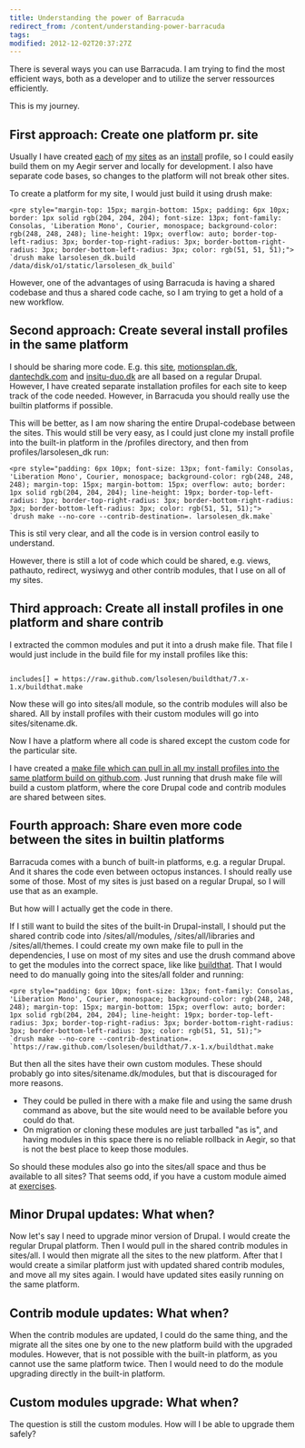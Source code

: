 ```yaml
---
title: Understanding the power of Barracuda
redirect_from: /content/understanding-power-barracuda
tags:
modified: 2012-12-02T20:37:27Z
---
```


There is several ways you can use Barracuda. I am trying to find the most efficient ways, both as a developer and to utilize the server ressources efficiently.

This is my journey.

First approach: Create one platform pr. site
--------------------------------------------

Usually I have created [each](https://github.com/vih/vih.dk-deploy) of [my](https://github.com/motionsplan/motionsplan.dk) [sites](https://github.com/dantechdk/dantechdk-deploy) as an [install](https://github.com/lsolesen/teambuilder.vih.dk) profile, so I could easily build them on my Aegir server and locally for development. I also have separate code bases, so changes to the platform will not break other sites.

To create a platform for my site, I would just build it using drush make:

```
<pre style="margin-top: 15px; margin-bottom: 15px; padding: 6px 10px; border: 1px solid rgb(204, 204, 204); font-size: 13px; font-family: Consolas, 'Liberation Mono', Courier, monospace; background-color: rgb(248, 248, 248); line-height: 19px; overflow: auto; border-top-left-radius: 3px; border-top-right-radius: 3px; border-bottom-right-radius: 3px; border-bottom-left-radius: 3px; color: rgb(51, 51, 51);">
`drush make larsolesen_dk.build /data/disk/o1/static/larsolesen_dk_build`
```
However, one of the advantages of using Barracuda is having a shared codebase and thus a shared code cache, so I am trying to get a hold of a new workflow.

Second approach: Create several install profiles in the same platform
---------------------------------------------------------------------

I should be sharing more code. E.g. this [site](http://github.com/lsolesen/larsolesen.dk), [motionsplan.dk](http://github.com/motionsplan/motionsplan-deploy), [dantechdk.com](http://github.com/dantechdk/dantechdk-deploy) and [insitu-duo.dk](https://github.com/mikaelbirkelundjohansen/insitu-deploy) are all based on a regular Drupal. However, I have created separate installation profiles for each site to keep track of the code needed. However, in Barracuda you should really use the builtin platforms if possible.

This will be better, as I am now sharing the entire Drupal-codebase between the sites. This would still be very easy, as I could just clone my install profile into the built-in platform in the /profiles directory, and then from profiles/larsolesen\_dk run:

```
<pre style="padding: 6px 10px; font-size: 13px; font-family: Consolas, 'Liberation Mono', Courier, monospace; background-color: rgb(248, 248, 248); margin-top: 15px; margin-bottom: 15px; overflow: auto; border: 1px solid rgb(204, 204, 204); line-height: 19px; border-top-left-radius: 3px; border-top-right-radius: 3px; border-bottom-right-radius: 3px; border-bottom-left-radius: 3px; color: rgb(51, 51, 51);">
`drush make --no-core --contrib-destination=. larsolesen_dk.make`
```
This is stil very clear, and all the code is in version control easily to understand.

However, there is still a lot of code which could be shared, e.g. views, pathauto, redirect, wysiwyg and other contrib modules, that I use on all of my sites.

Third approach: Create all install profiles in one platform and share contrib
-----------------------------------------------------------------------------

I extracted the common modules and put it into a drush make file. That file I would just include in the build file for my install profiles like this:

```

includes[] = https://raw.github.com/lsolesen/buildthat/7.x-1.x/buildthat.make
```
Now these will go into sites/all module, so the contrib modules will also be shared. All by install profiles with their custom modules will go into sites/sitename.dk.

Now I have a platform where all code is shared except the custom code for the particular site.

I have created a [make file which can pull in all my install profiles into the same platform build on github.com](https://github.com/lsolesen/boa-makefiles). Just running that drush make file will build a custom platform, where the core Drupal code and contrib modules are shared between sites.

Fourth approach: Share even more code between the sites in builtin platforms
----------------------------------------------------------------------------

Barracuda comes with a bunch of built-in platforms, e.g. a regular Drupal. And it shares the code even between octopus instances. I should really use some of those. Most of my sites is just based on a regular Drupal, so I will use that as an example.

But how will I actually get the code in there.

If I still want to build the sites of the built-in Drupal-install, I should put the shared contrib code into /sites/all/modules, /sites/all/libraries and /sites/all/themes. I could create my own make file to pull in the dependencies, I use on most of my sites and use the drush command above to get the modules into the correct space, like like [buildthat](https://github.com/lsolesen/buildthat/blob/7.x-1.x/buildthat.make). That I would need to do manually going into the sites/all folder and running:

```
<pre style="padding: 6px 10px; font-size: 13px; font-family: Consolas, 'Liberation Mono', Courier, monospace; background-color: rgb(248, 248, 248); margin-top: 15px; margin-bottom: 15px; overflow: auto; border: 1px solid rgb(204, 204, 204); line-height: 19px; border-top-left-radius: 3px; border-top-right-radius: 3px; border-bottom-right-radius: 3px; border-bottom-left-radius: 3px; color: rgb(51, 51, 51);">
`drush make --no-core --contrib-destination=. `https://raw.github.com/lsolesen/buildthat/7.x-1.x/buildthat.make
```


But then all the sites have their own custom modules. These should probably go into sites/sitename.dk/modules, but that is discouraged for more reasons. 

- They could be pulled in there with a make file and using the same drush command as above, but the site would need to be available before you could do that.
- On migration or cloning these modules are just tarballed "as is", and having modules in this space there is no reliable rollback in Aegir, so that is not the best place to keep those modules.

So should these modules also go into the sites/all space and thus be available to all sites? That seems odd, if you have a custom module aimed at [exercises](http://github.com/motionsplan/motionsplan_exercise).

Minor Drupal updates: What when?
--------------------------------

Now let's say I need to upgrade minor version of Drupal. I would create the regular Drupal platform. Then I would pull in the shared contrib modules in sites/all. I would then migrate all the sites to the new platform. After that I would create a similar platform just with updated shared contrib modules, and move all my sites again. I would have updated sites easily running on the same platform.

Contrib module updates: What when?
----------------------------------

When the contrib modules are updated, I could do the same thing, and the migrate all the sites one by one to the new platform build with the upgraded modules. However, that is not possible with the built-in platform, as you cannot use the same platform twice. Then I would need to do the module upgrading directly in the built-in platform.

Custom modules upgrade: What when?
----------------------------------

The question is still the custom modules. How will I be able to upgrade them safely?
